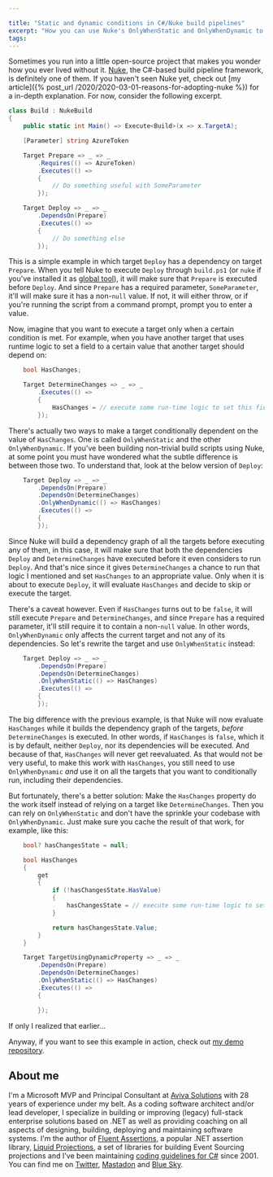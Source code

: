```yaml
---

title: "Static and dynamic conditions in C#/Nuke build pipelines"
excerpt: "How you can use Nuke's OnlyWhenStatic and OnlyWhenDynamic to handle the more complicated build pipelines in C#"
tags:
---
```


Sometimes you run into a little open-source project that makes you wonder how you ever lived without it. [Nuke](https://nuke.build/), the C#-based build pipeline framework, is definitely one of them. If you haven't seen Nuke yet, check out [my article]({% post_url /2020/2020-03-01-reasons-for-adopting-nuke %}) for a in-depth explanation. For now, consider the following excerpt.


```csharp    
class Build : NukeBuild
{
    public static int Main() => Execute<Build>(x => x.TargetA);

    [Parameter] string AzureToken

    Target Prepare => _ => _
        .Requires(() => AzureToken)
        .Executes(() =>
        {
            // Do something useful with SomeParameter
        });

    Target Deploy => _ => _
        .DependsOn(Prepare)
        .Executes(() =>
        {
            // Do something else
        });
```

This is a simple example in which target `Deploy` has a dependency on target `Prepare`. When you tell Nuke to execute `Deploy` through `build.ps1` (or `nuke` if you've installed it as [global tool](https://nuke.build/docs/getting-started/installation/)), it will make sure that `Prepare` is executed before `Deploy`. And since `Prepare` has a required parameter, `SomeParameter`, it'll will make sure it has a non-`null` value. If not, it will either throw, or if you're running the script from a command prompt, prompt you to enter a value. 

Now, imagine that you want to execute a target only when a certain condition is met. For example, when you have another target that uses runtime logic to set a field to a certain value that another target should depend on:

```csharp
    bool HasChanges;

    Target DetermineChanges => _ => _
        .Executes(() =>
        {
            HasChanges = // execute some run-time logic to set this field
        });
```

There's actually two ways to make a target conditionally dependent on the value of `HasChanges`. One is called `OnlyWhenStatic` and the other `OnlyWhenDynamic`. If you've been building non-trivial build scripts using Nuke, at some point you must have wondered what the subtle difference is between those two. To understand that, look at the below version of `Deploy`:

```csharp
    Target Deploy => _ => _
        .DependsOn(Prepare)
        .DependsOn(DetermineChanges)
        .OnlyWhenDynamic(() => HasChanges)
        .Executes(() =>
        {
        });
```

Since Nuke will build a dependency graph of all the targets before executing any of them, in this case, it will make sure that both the dependencies `Deploy` and `DetermineChanges` have executed before it even considers to run `Deploy`. And that's nice since it gives `DetermineChanges` a chance to run that logic I mentioned and set `HasChanges` to an appropriate value. Only when it is about to execute `Deploy`, it will evaluate `HasChanges` and decide to skip or execute the target. 

There's a caveat however. Even if `HasChanges` turns out to be `false`, it will still execute `Prepare` and `DetermineChanges`, and since `Prepare` has a required parameter, it'll still require it to contain a non-`null` value. In other words, `OnlyWhenDynamic` only affects the current target and not any of its dependencies. So let's rewrite the target and use `OnlyWhenStatic` instead:

```csharp
    Target Deploy => _ => _
        .DependsOn(Prepare)
        .DependsOn(DetermineChanges)
        .OnlyWhenStatic(() => HasChanges)
        .Executes(() =>
        {
        });
```

The big difference with the previous example, is that Nuke will now evaluate `HasChanges` while it builds the dependency graph of the targets, _before_ `DetermineChanges` is executed. In other words, if `HasChanges` is `false`, which it is by default, neither `Deploy`, nor its dependencies will be executed. And because of that, `HasChanges` will never get reevaluated. As that would not be very useful, to make this work with `HasChanges`, you still need to use `OnlyWhenDynamic` _and_ use it on all the targets that you want to conditionally run, including their dependencies.

But fortunately, there's a better solution: Make the `HasChanges` property do the work itself instead of relying on a target like `DetermineChanges`. Then you can rely on  `OnlyWhenStatic` and don't have the sprinkle your codebase with `OnlyWhenDynamic`. Just make sure you cache the result of that work, for example, like this:

```csharp
    bool? hasChangesState = null;

    bool HasChanges
    {
        get
        {
            if (!hasChangesState.HasValue)
            {
                hasChangesState = // execute some run-time logic to set this field
            }

            return hasChangesState.Value;
        }
    }

    Target TargetUsingDynamicProperty => _ => _
        .DependsOn(Prepare)
        .DependsOn(DetermineChanges)
        .OnlyWhenStatic(() => HasChanges)
        .Executes(() =>
        {

        });
```

If only I realized that earlier...

Anyway, if you want to see this example in action, check out [my demo repository](https://github.com/dennisdoomen/NukeDependencyDemo). 

## About me

I'm a Microsoft MVP and Principal Consultant at [Aviva Solutions](https://avivasolutions.nl/) with 28 years of experience under my belt. As a coding software architect and/or lead developer, I specialize in building or improving (legacy) full-stack enterprise solutions based on .NET as well as providing coaching on all aspects of designing, building, deploying and maintaining software systems. I'm the author of [Fluent Assertions](https://www.fluentassertions.com), a popular .NET assertion library, [Liquid Projections](https://www.liquidprojections.net), a set of libraries for building Event Sourcing projections and I've been maintaining [coding guidelines for C#](https://www.csharpcodingguidelines.com) since 2001. You can find me on [Twitter](https://twitter.com/ddoomen), [Mastadon](https://mastodon.social/@ddoomen) and [Blue Sky](https://bsky.app/profile/ddoomen.bsky.social).


